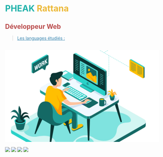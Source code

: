 # <span style="color:#20b2aa">PHEAK </span><span style="color:#ecb939">Rattana</span>


##  **<span style="color:#b94a4a">Développeur Web</span>**



> <span style="color:#3684af;text-decoration:underline"> Les languages étudiés : </span>
<br>
<img src="./dev-work.webp" />
<!-- <img src="https://tim-tek.com/wp-content/uploads/2020/08/developer-working-Converti-1170x700.png" /> -->
<br>
<p>
<img src="https://img.icons8.com/color/48/null/html-5--v1.png"/>
<img src="https://img.icons8.com/color/48/null/css3.png"/>
<img src="https://img.icons8.com/color/48/null/javascript--v1.png"/>
<img src="https://img.icons8.com/fluency/48/null/php.png"/>
</p>




